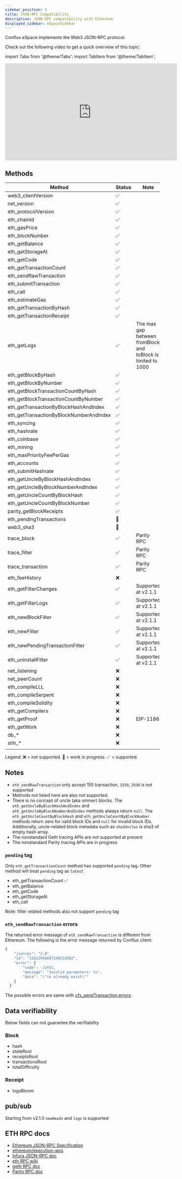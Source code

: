 ```yaml
---
sidebar_position: 3
title: JSON-RPC Compatibility
description: JSON-RPC compatibility with Ethereum
displayed_sidebar: eSpaceSidebar
---
```


Conflux eSpace implements the Web3 JSON-RPC protocol.

Check out the following video to get a quick overview of this topic:

import Tabs from '@theme/Tabs';
import TabItem from '@theme/TabItem';


<Tabs>
  <TabItem value="youtube" label="JSON-RPC Compatibility Video">
<iframe width="560" height="315" src="https://www.youtube.com/embed/svpqUAjzdk0?si=j6Ia3OEi8Go5DTPq" title="YouTube video player" frameborder="0" allow="accelerometer; autoplay; clipboard-write; encrypted-media; gyroscope; picture-in-picture; web-share" allowfullscreen></iframe>
  </TabItem>
</Tabs>


## Methods

| Method                 | Status      | Note    |
| ---------------------- | ----------- |-------- |
| web3_clientVersion     | ✅       |  |
| net_version | ✅       |  |
| eth_protocolVersion | ✅       |  |
| eth_chainId | ✅ | |
| eth_gasPrice | ✅ | |
| eth_blockNumber | ✅ | |
| eth_getBalance | ✅ | |
| eth_getStorageAt | ✅ | |
| eth_getCode | ✅ | |
| eth_getTransactionCount | ✅ | |
| eth_sendRawTransaction | ✅ | |
| eth_submitTransaction | ✅ | |
| eth_call | ✅ | |
| eth_estimateGas | ✅ | |
| eth_getTransactionByHash | ✅ |  |
| eth_getTransactionReceipt | ✅ |  |
| eth_getLogs | ✅ | The max gap between fromBlock and toBlock is limited to 1000|
| eth_getBlockByHash | ✅ |  |
| eth_getBlockByNumber | ✅ | |
| eth_getBlockTransactionCountByHash | ✅ | |
| eth_getBlockTransactionCountByNumber | ✅ | |
| eth_getTransactionByBlockHashAndIndex | ✅ | |
| eth_getTransactionByBlockNumberAndIndex | ✅ | |
| eth_syncing | ✅ |  |
| eth_hashrate | ✅ |  |
| eth_coinbase | ✅ |  |
| eth_mining | ✅ |  |
| eth_maxPriorityFeePerGas | ✅ |  |
| eth_accounts | ✅ |  |
| eth_submitHashrate | ✅ |  |
| eth_getUncleByBlockHashAndIndex | ✅ |  |
| eth_getUncleByBlockNumberAndIndex | ✅ |  |
| eth_getUncleCountByBlockHash | ✅ |  |
| eth_getUncleCountByBlockNumber | ✅ |  |
| parity_getBlockReceipts | ✅ |  |
| eth_pendingTransactions | 🚧 | |
| web3_sha3 | 🚧 | |
| trace_block | ✅ | Parity RPC |
| trace_filter | ✅ | Parity RPC  |
| trace_transaction | ✅ | Parity RPC  |
| eth_feeHistory | ❌ | |
| eth_getFilterChanges | ✅ | Supported at v2.1.1 |
| eth_getFilterLogs | ✅ | Supported at v2.1.1 |
| eth_newBlockFilter | ✅ | Supported at v2.1.1 |
| eth_newFilter | ✅ | Supported at v2.1.1 |
| eth_newPendingTransactionFilter | ✅ | Supported at v2.1.1 |
| eth_uninstallFilter | ✅ | Supported at v2.1.1 |
| net_listening | ❌ | |
| net_peerCount | ❌ | |
| eth_compileLLL | ❌ | |
| eth_compileSerpent | ❌ | |
| eth_compileSolidity | ❌ | |
| eth_getCompilers | ❌ | |
| eth_getProof | ❌ | EIP-1186 |
| eth_getWork | ❌ | |
| db_* | ❌ | |
| shh_* | ❌ | |
|  |  | |

Legend: ❌ = not supported. 🚧 = work in progress. ✅ = supported.

## Notes

* `eth_sendRawTransaction` only accept 155 transaction, `1559`, `2930` is not supported
* Methods not listed here are also not supported.
* There is no concept of uncle (aka ommer) blocks. The `eth_getUncleByBlockHashAndIndex` and `eth_getUncleByBlockNumberAndIndex` methods always return `null`. The `eth_getUncleCountByBlockHash` and `eth_getUncleCountByBlockNumber` methods return zero for valid block IDs and `null` for invalid block IDs. Additionally, uncle-related block metadata such as `sha3Uncles` is sha3 of empty hash array.
* The nonstandard Geth tracing APIs are not supported at present
* The nonstandard Parity tracing APIs are in progress

### `pending` tag

Only `eth_getTransactionCount` method has supported `pending` tag. Other method will treat `pending` tag as `latest`

* eth_getTransactionCount ✅
* eth_getBalance
* eth_getCode
* eth_getStorageAt
* eth_call

Note: filter related methods also not support `pending` tag

### `eth_sendRawTransaction` errors

The returned error message of `eth_sendRawTransaction` is different from Ethereum. The following is the error message returned by Conflux client:

```js
{
    "jsonrpc": "2.0",
    "id": "15922956697249514502",
    "error": {
        "code": -32602,
        "message": "Invalid parameters: tx",
        "data": "\"tx already exist\""
    }
  }
```

The possible errors are same with [cfx_sendTransaction errors](../../core/build/json-rpc/rpc-behaviour/cfx_sendTransaction-errors.md).

## Data verifiability

Below fields can not guarantee the verifiability

### Block

* hash
* stateRoot
* receiptsRoot
* transactionsRoot
* totalDifficulty

### Receipt

* logsBloom

## pub/sub

Starting from v2.1.0 `newHeads` and `logs` is supported

## ETH RPC docs

* [Ethereum JSON-RPC Specification](https://playground.open-rpc.org/?schemaUrl=https://raw.githubusercontent.com/ethereum/eth1.0-apis/assembled-spec/openrpc.json&uiSchema%5BappBar%5D%5Bui:splitView%5D=false&uiSchema%5BappBar%5D%5Bui:input%5D=false&uiSchema%5BappBar%5D%5Bui:examplesDropdown%5D=false)
* [ethereum/execution-apis](https://github.com/ethereum/execution-apis)
* [Infura JSON-RPC doc](https://infura.io/docs/ethereum#tag/JSON-RPC-Methods)
* [eth RPC wiki](https://eth.wiki/json-rpc/API)
* [geth RPC doc](https://geth.ethereum.org/docs/rpc/server)
* [Parity RPC doc](https://openethereum.github.io/JSONRPC)

